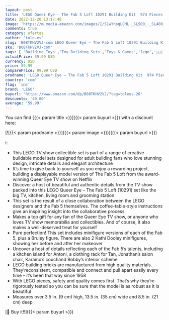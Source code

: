 ```yaml
---
layout: post
title: 'LEGO Queer Eye – The Fab 5 Loft 10291 Building Kit  974 Pieces '
date: 2022-12-20 13:17:48
image: 'https://m.media-amazon.com/images/I/51wYhpqLCML._SL500_._SL400_.jpg'
comments: true
category: ofertas
author: 'tole.es'
slug: 'B08TKHV2VJ-com LEGO Queer Eye – The Fab 5 Loft 10291 Building Kit 974...'
sku: 'B08TKHV2VJ-com'
tags: [ 'Building Toys','Toy Building Sets','Toys & Games','lego','🇺🇸', ]
actualPrice: 59.99 USD
currency: USD
price: 59.99
comparePrice: 99.99 USD
prodname: 'LEGO Queer Eye – The Fab 5 Loft 10291 Building Kit  974 Pieces '
country: 'com'
flag: '🇺🇸'
brand: 'LEGO'
buyurl: 'https://www.amazon.com/dp/B08TKHV2VJ/?tag=tolees-20'
descuento: '40.00'
average: '59.99'
---
```


You can find [{{< param title >}}]({{< param buyurl >}}) with a discount here:

[![{{< param prodname >}}]({{< param image >}})]({{< param buyurl >}})

ℹ️:

- This LEGO TV show collectible set is part of a range of creative buildable model sets designed for adult building fans who love stunning design, intricate details and elegant architecture
- It’s time to give back to yourself as you enjoy a rewarding project, building a displayable model version of The Fab 5 Loft from the award-winning Queer Eye TV show on Netflix
- Discover a host of beautiful and authentic details from the TV show packed into this LEGO Queer Eye – The Fab 5 Loft (10291) set like the big TV, kitchen, living room and grooming station
- This set is the result of a close collaboration between the LEGO designers and the Fab 5 themselves. The coffee-table-style instructions give an inspiring insight into the collaborative process
- Makes a top gift for any fan of the Queer Eye TV show, or anyone who loves TV show memorabilia and collectibles. And of course, it also makes a well-deserved treat for yourself
- Pure perfection! This set includes minifigure versions of each of the Fab 5, plus a Bruley figure. There are also 2 Kathi Dooley minifigures, showing her before and after her makeover
- Uncover a host of details reflecting each of the Fab 5’s talents, including a kitchen island for Antoni, a clothing rack for Tan, Jonathan’s salon chair, Karamo’s couchand Bobby’s interior scheme
- LEGO building bricks are manufactured from high quality materials. They’reconsistent, compatible and connect and pull apart easily every time – it’s been that way since 1958
- With LEGO pieces, safety and quality comes first. That’s why they’re rigorously tested so you can be sure that the model is as robust as it is beautiful
- Measures over 3.5 in. (9 cm) high, 13.5 in. (35 cm) wide and 8.5 in. (21 cm) deep

[🛒 Buy it!!]({{< param buyurl >}})
